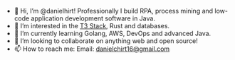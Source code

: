 - 👋 Hi, I’m @danielhirt! Professionally I build RPA, process mining and low-code application development software in Java.
- 👀 I’m interested in the [T3 Stack](https://create.t3.gg/), Rust and databases.
- 🌱 I’m currently learning Golang, AWS, DevOps and advanced Java. 
- 💞️ I’m looking to collaborate on anything web and open source!
- 📫 How to reach me: Email: danielchirt16@gmail.com

<!---
danielhirt/danielhirt is a ✨ special ✨ repository because its `README.md` (this file) appears on your GitHub profile.
You can click the Preview link to take a look at your changes.
--->
